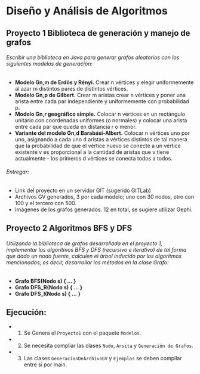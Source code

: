 # Diseño y Análisis de Algoritmos
## Proyecto 1 Biblioteca de generación y manejo de grafos
###### Escribir una biblioteca en Java para generar grafos aleatorios con los siguientes modelos de generación:
* **Modelo Gn,m de Erdös y Rényi.** Crear n vértices y elegir uniformemente al azar m distintos pares de distintos vértices.
* **Modelo Gn,p de Gilbert.** Crear m aristas crear n vértices y poner una arista entre cada par independiente y uniformemente con probabilidad p.
* **Modelo Gn,r geográfico simple.** Colocar n vértices en un rectángulo unitario con coordenadas uniformes (o normales) y colocar una arista entre cada par que queda en distancia r o menor.
* **Variante del modelo Gn,d Barabási-Albert.** Colocar n vértices uno por uno, asignando a cada uno d aristas a vértices distintos de tal manera que la probabilidad de que el vértice nuevo se conecte a un vértice existente v es proporcional a la cantidad de aristas que v tiene actualmente - los primeros d vértices se conecta todos a todos.
###### Entregar:
* Link del proyecto en un servidor GIT (sugerido GITLab)
* Archivos GV generados, 3 por cada modelo; uno con 30 nodos, otro con 100 y el tercero con 500.
* Imágenes de los grafos generados. 12 en total, se sugiere utilizar Gephi.

## Proyecto 2 Algoritmos BFS y DFS
###### Utilizando la biblioteca de grafos desarrollada en el proyecto 1, implementar los algoritmos BFS y DFS (recursivo e iterativo) de tal forma que dado un nodo fuente, calculen el árbol inducido por los algoritmos mencionados; es decir, desarrollar los métodos en la clase Grafo:
* **Grafo BFS(Nodo s) { ... }**
* **Grafo DFS_R(Nodo s) { ... }**
* **Grafo DFS_I(Nodo s) { ... }**

## Ejecución:
* 1. Se Genera el `Proyecto1` con el paquete `Modelos`.
* 2. Se necesita compliar las clases `Nodo`, `Arsita` y `Generación de Grafos`.
* 3. Las clases `GeneracionDeArchivoGV` y `Ejemplos` se deben compilar entre si por main.
